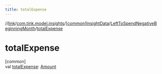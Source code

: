 ```yaml
---
title: totalExpense
---
```

//[link](../../../../index.html)/[com.tink.model.insights](../../index.html)/[[common]InsightData](../index.html)/[LeftToSpendNegativeBeginningMonth](index.html)/[totalExpense](total-expense.html)



# totalExpense



[common]\
val [totalExpense](total-expense.html): [Amount](../../../com.tink.model.misc/[common]-amount/index.html)




